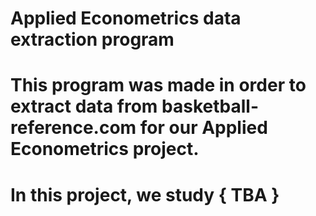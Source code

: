 # Applied Econometrics data extraction program

# This program was made in order to extract data from basketball-reference.com for our Applied Econometrics project.
# In this project, we study { TBA }
